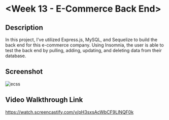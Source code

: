 # <Week 13 - E-Commerce Back End>

## Description

In this project, I've utilized Express.js, MySQL, and Sequelize to build the back end for this e-commerce company. Using Insomnia, the user is able to test the back end by pulling, adding, updating, and deleting data from their database.

## Screenshot

![ecss](https://user-images.githubusercontent.com/111789697/212425612-80d01b04-b76b-43df-bd9c-9e34b8554a9e.png)

## Video Walkthrough Link

https://watch.screencastify.com/v/pH3sxsAcWbCF9LlNQF0k
